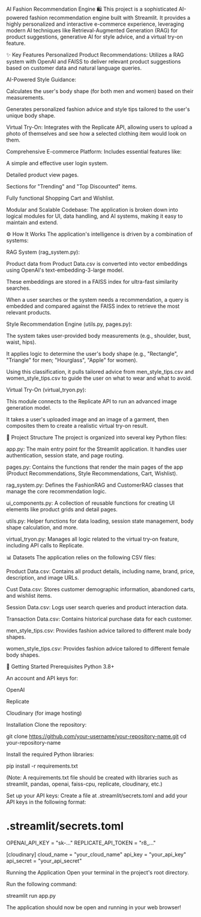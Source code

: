 AI Fashion Recommendation Engine 🛍️
This project is a sophisticated AI-powered fashion recommendation engine built with Streamlit. It provides a highly personalized and interactive e-commerce experience, leveraging modern AI techniques like Retrieval-Augmented Generation (RAG) for product suggestions, generative AI for style advice, and a virtual try-on feature.

✨ Key Features
Personalized Product Recommendations: Utilizes a RAG system with OpenAI and FAISS to deliver relevant product suggestions based on customer data and natural language queries.

AI-Powered Style Guidance:

Calculates the user's body shape (for both men and women) based on their measurements.

Generates personalized fashion advice and style tips tailored to the user's unique body shape.

Virtual Try-On: Integrates with the Replicate API, allowing users to upload a photo of themselves and see how a selected clothing item would look on them.

Comprehensive E-commerce Platform: Includes essential features like:

A simple and effective user login system.

Detailed product view pages.

Sections for "Trending" and "Top Discounted" items.

Fully functional Shopping Cart and Wishlist.

Modular and Scalable Codebase: The application is broken down into logical modules for UI, data handling, and AI systems, making it easy to maintain and extend.

⚙️ How It Works
The application's intelligence is driven by a combination of systems:

RAG System (rag_system.py):

Product data from Product Data.csv is converted into vector embeddings using OpenAI's text-embedding-3-large model.

These embeddings are stored in a FAISS index for ultra-fast similarity searches.

When a user searches or the system needs a recommendation, a query is embedded and compared against the FAISS index to retrieve the most relevant products.

Style Recommendation Engine (utils.py, pages.py):

The system takes user-provided body measurements (e.g., shoulder, bust, waist, hips).

It applies logic to determine the user's body shape (e.g., "Rectangle", "Triangle" for men; "Hourglass", "Apple" for women).

Using this classification, it pulls tailored advice from men_style_tips.csv and women_style_tips.csv to guide the user on what to wear and what to avoid.

Virtual Try-On (virtual_tryon.py):

This module connects to the Replicate API to run an advanced image generation model.

It takes a user's uploaded image and an image of a garment, then composites them to create a realistic virtual try-on result.

📂 Project Structure
The project is organized into several key Python files:

app.py: The main entry point for the Streamlit application. It handles user authentication, session state, and page routing.

pages.py: Contains the functions that render the main pages of the app (Product Recommendations, Style Recommendations, Cart, Wishlist).

rag_system.py: Defines the FashionRAG and CustomerRAG classes that manage the core recommendation logic.

ui_components.py: A collection of reusable functions for creating UI elements like product grids and detail pages.

utils.py: Helper functions for data loading, session state management, body shape calculation, and more.

virtual_tryon.py: Manages all logic related to the virtual try-on feature, including API calls to Replicate.

📊 Datasets
The application relies on the following CSV files:

Product Data.csv: Contains all product details, including name, brand, price, description, and image URLs.

Cust Data.csv: Stores customer demographic information, abandoned carts, and wishlist items.

Session Data.csv: Logs user search queries and product interaction data.

Transaction Data.csv: Contains historical purchase data for each customer.

men_style_tips.csv: Provides fashion advice tailored to different male body shapes.

women_style_tips.csv: Provides fashion advice tailored to different female body shapes.

🚀 Getting Started
Prerequisites
Python 3.8+

An account and API keys for:

OpenAI

Replicate

Cloudinary (for image hosting)

Installation
Clone the repository:

git clone https://github.com/your-username/your-repository-name.git
cd your-repository-name

Install the required Python libraries:

pip install -r requirements.txt

(Note: A requirements.txt file should be created with libraries such as streamlit, pandas, openai, faiss-cpu, replicate, cloudinary, etc.)

Set up your API keys:
Create a file at .streamlit/secrets.toml and add your API keys in the following format:

# .streamlit/secrets.toml

OPENAI_API_KEY = "sk-..."
REPLICATE_API_TOKEN = "r8_..."

[cloudinary]
cloud_name = "your_cloud_name"
api_key = "your_api_key"
api_secret = "your_api_secret"

Running the Application
Open your terminal in the project's root directory.

Run the following command:

streamlit run app.py

The application should now be open and running in your web browser!
